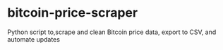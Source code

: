 # bitcoin-price-scraper
Python script to,scrape and clean Bitcoin price data, export to CSV, and automate updates
